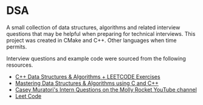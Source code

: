 # DSA
A small collection of data structures, algorithms and related interview questions that may be helpful when preparing for technical interviews. This project was created in CMake and C++. Other languages when time permits.

Interview questions and example code were sourced from the following resources.
 - [C++ Data Structures & Algorithms + LEETCODE Exercises](https://www.udemy.com/course-dashboard-redirect/?course_id=4453612)
 - [Mastering Data Structures & Algorithms using C and C++](https://www.udemy.com/course/datastructurescncpp/learn/lecture/13190664?start=765#reviews)
 - [Casey Muratori's Intern Questions on the Molly Rocket YouTube channel](https://www.youtube.com/@MollyRocket/videos)
 - [Leet Code](https://leetcode.com/)
